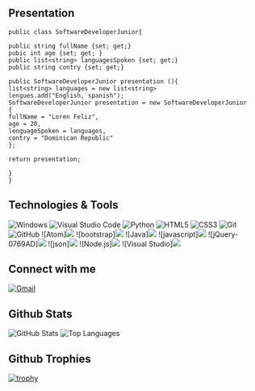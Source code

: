 ## Presentation

```Csharp
public class SoftwareDeveloperJunior{

public string fullName {set; get;}
pubic int age {set; get; }
public list<string> languagesSpoken {set; get;}
public string contry {set; get;}

public SoftwareDeveloperJunior presentation (){
list<string> languages = new list<string>
lengues.add("English, spanish");
SoftwareDeveloperJunior presentation = new SoftwareDeveloperJunior
{
fullName = "Loren Feliz",
age = 20,
lenguageSpoken = languages,
contry = "Dominican Republic"
};

return presentation;
    
}
}
```

## Technologies & Tools

![Windows](https://img.shields.io/badge/-Windows-0078D6?style=flat-square&logo=Windows&logoColor=white)
![Visual Studio Code](https://img.shields.io/badge/-Visual%20Studio%20Code-23A9F2?style=flat-square&logo=Visual%20Studio%20Code&logoColor=white)
![Python](https://img.shields.io/badge/-Python-3776AB?style=flat-square&logo=Python&logoColor=white)
![HTML5](https://img.shields.io/badge/-HTML5-E34F26?style=flat-square&logo=HTML5&logoColor=white)
![CSS3](https://img.shields.io/badge/-CSS3-1572B6?style=flat-square&logo=CSS3&logoColor=white)
![Git](https://img.shields.io/badge/-Git-F44D27?style=flat-square&logo=Git&logoColor=white)
![GitHub](https://img.shields.io/badge/-GitHub-181717?style=flat-square&logo=GitHub&logoColor=white)
![Atom]<img src="https://img.shields.io/badge/Atom-66595C?style=flat-square&logo=Atom&logoColor=white"/>
![bootstrap]<img src="https://img.shields.io/badge/Bootstrapap-7952B3?style=flat-square&logo=bootstrap&logoColor=white"/>
![Java]<img src="https://img.shields.io/badge/java-007396?style=flat-square&logo=java&logoColor=white"/>
![javascript]<img src="https://img.shields.io/badge/JavaScript-F7DF1E?style=flat-square&logo=javascript&logoColor=black"/>
![jQuery-0769AD]<img src="https://img.shields.io/badge/jQuery-0769AD?style=flat-square&logo=jQuery&logoColor=white"/>
![json]<img src="https://img.shields.io/badge/JSON-000000?style=flat-square&logo=json&logoColor=white"/>
![Node.js]<img src="https://img.shields.io/badge/Node.js-339933?style=flat-square&logo=Node.js&logoColor=white"/>
![Visual Studio]<img src="https://img.shields.io/badge/Visual Studio-5C2D91?style=flat-square&logo=Visual Studio&logoColor=white"/>


## Connect with me

[![Gmail](https://img.shields.io/badge/Gmail-Lorenr.feliz%40gmail.com-red?style=flat-square&logo=Gmail)](mailto:Lorenr.Feliz@gmail.com@gmail.com)

## Github Stats

![GitHub Stats](https://github-readme-stats.vercel.app/api?username=LorenRF&show_icons=true&theme=dark) 
![Top Languages](https://github-readme-stats.vercel.app/api/top-langs/?username=LorenRF&layout=compact&theme=dark) 

## Github Trophies

[![trophy](https://github-profile-trophy.vercel.app/?username=LorenRF&theme=discord&column=9)](https://github.com/ryo-ma/github-profile-trophy)
